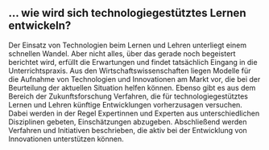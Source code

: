 <!-- filename: 00_Zukunftsforschung.md -->
<!-- title: Zukunftsforschung -->

<!-- tags: #zukunft,#spezial,#theorieforschung -->
<!-- authors: Sandra Schön, Mark Markus -->

## … wie wird sich technologiegestütztes Lernen entwickeln?

Der Einsatz von Technologien beim Lernen und Lehren unterliegt einem schnellen Wandel. Aber nicht alles, über das gerade noch begeistert berichtet wird, erfüllt die Erwartungen und findet tatsächlich Eingang in die Unterrichtspraxis. Aus den Wirtschaftswissenschaften liegen Modelle für die Aufnahme von Technologien und Innovationen am Markt vor, die bei der Beurteilung der aktuellen Situation helfen können. Ebenso gibt es aus dem Bereich der Zukunftsforschung Verfahren, die für technologiegestütztes Lernen und Lehren künftige Entwicklungen vorherzusagen versuchen. Dabei werden in der Regel Expertinnen und Experten aus unterschiedlichen Disziplinen gebeten, Einschätzungen abzugeben. Abschließend werden Verfahren und Initiativen beschrieben, die aktiv bei der Entwicklung von Innovationen unterstützen können.

